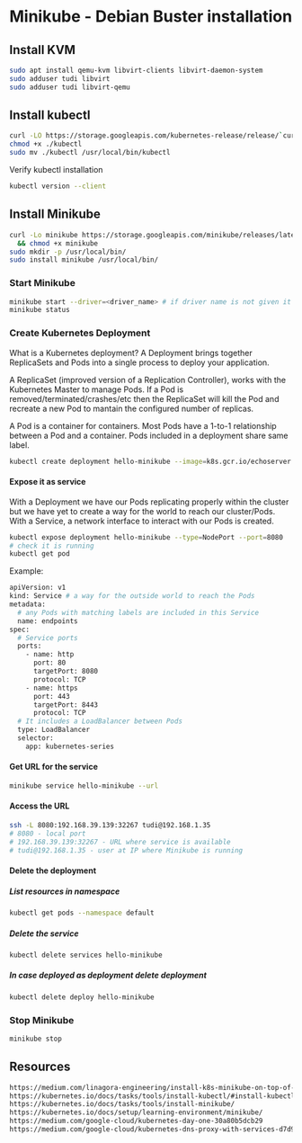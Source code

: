 # Minikube - Debian Buster installation

## Install KVM

```sh
sudo apt install qemu-kvm libvirt-clients libvirt-daemon-system
sudo adduser tudi libvirt
sudo adduser tudi libvirt-qemu
```

## Install kubectl

```sh
curl -LO https://storage.googleapis.com/kubernetes-release/release/`curl -s https://storage.googleapis.com/kubernetes-release/release/stable.txt`/bin/linux/amd64/kubectl
chmod +x ./kubectl
sudo mv ./kubectl /usr/local/bin/kubectl
```

Verify kubectl installation

```sh
kubectl version --client
```

## Install Minikube

```sh
curl -Lo minikube https://storage.googleapis.com/minikube/releases/latest/minikube-linux-amd64 \
  && chmod +x minikube
sudo mkdir -p /usr/local/bin/
sudo install minikube /usr/local/bin/
```

### Start Minikube

```sh
minikube start --driver=<driver_name> # if driver name is not given it would take default driver name
minikube status
```

### Create Kubernetes Deployment

What is a Kubernetes deployment?
A Deployment brings together ReplicaSets and Pods into a single process to deploy your application.

A ReplicaSet (improved version of a Replication Controller), works with the Kubernetes Master to manage Pods. If a Pod is removed/terminated/crashes/etc then the ReplicaSet will kill the Pod and recreate a new Pod to mantain the configured number of replicas.

A Pod is a container for containers. Most Pods have a 1-to-1 relationship between a Pod and a container. Pods included in a deployment share same label.

```sh
kubectl create deployment hello-minikube --image=k8s.gcr.io/echoserver:1.10
```

#### Expose it as service

With a Deployment we have our Pods replicating properly within the cluster but we have yet to create a way for the world to reach our cluster/Pods. With a Service, a network interface to interact with our Pods is created.

```sh
kubectl expose deployment hello-minikube --type=NodePort --port=8080
# check it is running
kubectl get pod
```

Example:

```sh
apiVersion: v1
kind: Service # a way for the outside world to reach the Pods
metadata:
  # any Pods with matching labels are included in this Service
  name: endpoints
spec:
  # Service ports
  ports:
    - name: http
      port: 80
      targetPort: 8080
      protocol: TCP
    - name: https
      port: 443
      targetPort: 8443
      protocol: TCP
  # It includes a LoadBalancer between Pods
  type: LoadBalancer
  selector:
    app: kubernetes-series
```

#### Get URL for the service

```sh
minikube service hello-minikube --url
```

#### Access the URL

```sh
ssh -L 8080:192.168.39.139:32267 tudi@192.168.1.35
# 8080 - local port
# 192.168.39.139:32267 - URL where service is available
# tudi@192.168.1.35 - user at IP where Minikube is running
```

#### Delete the deployment

##### List resources in namespace

```sh
kubectl get pods --namespace default
```

##### Delete the service

```sh
kubectl delete services hello-minikube
```

##### In case deployed as deployment delete deployment

```sh
kubectl delete deploy hello-minikube 
```

### Stop Minikube

```sh
minikube stop
```

## Resources

```html
https://medium.com/linagora-engineering/install-k8s-minikube-on-top-of-kvm-on-debian-9-9cd5b646063c
https://kubernetes.io/docs/tasks/tools/install-kubectl/#install-kubectl-on-linux
https://kubernetes.io/docs/tasks/tools/install-minikube/
https://kubernetes.io/docs/setup/learning-environment/minikube/
https://medium.com/google-cloud/kubernetes-day-one-30a80b5dcb29
https://medium.com/google-cloud/kubernetes-dns-proxy-with-services-d7d9e800c329
```
